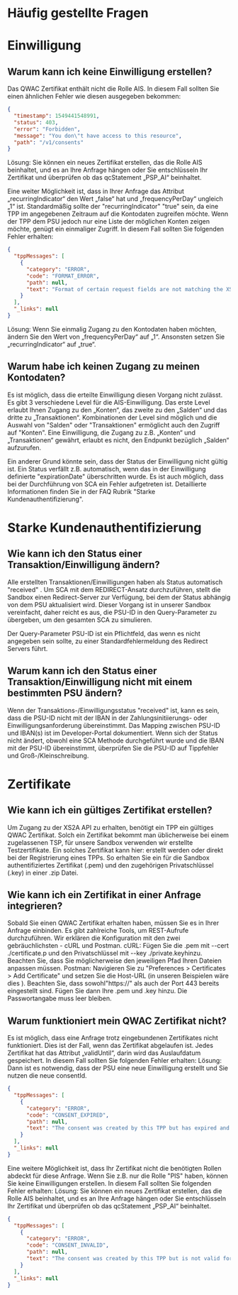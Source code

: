 <div class="centeredText">

# Häufig gestellte Fragen
</div>

<div class="divider">
</div>

# Einwilligung
## Warum kann ich keine Einwilligung erstellen?
Das QWAC Zertifikat enthält nicht die Rolle AIS. In diesem Fall sollten Sie einen ähnlichen Fehler wie diesen ausgegeben bekommen:

```json
{
  "timestamp": 1549441548991,
  "status": 403,
  "error": "Forbidden",
  "message": "You don\"t have access to this resource",
  "path": "/v1/consents"
}
```

Lösung: Sie können ein neues Zertifikat erstellen, das die Rolle AIS beinhaltet, und es an Ihre Anfrage hängen oder Sie entschlüsseln Ihr Zertifikat und überprüfen ob das qcStatement „PSP_AI“ beinhaltet.

Eine weiter Möglichkeit ist, dass in Ihrer Anfrage das Attribut „recurringIndicator“ den Wert „false“ hat und „frequencyPerDay“ ungleich „1“ ist. Standardmäßig sollte der "recurringIndicator" "true" sein, da eine TPP im angegebenen Zeitraum auf die Kontodaten zugreifen möchte. Wenn der TPP dem PSU jedoch nur eine Liste der möglichen Konten zeigen möchte, genügt ein einmaliger Zugriff. In diesem Fall sollten Sie folgenden Fehler erhalten:

```json
{
  "tppMessages": [
    {
      "category": "ERROR",
      "code": "FORMAT_ERROR",
      "path": null,
      "text": "Format of certain request fields are not matching the XS2A requirements."
    }
  ],
  "_links": null
}
```

Lösung: Wenn Sie einmalig Zugang zu den Kontodaten haben möchten, ändern Sie den Wert von „frequencyPerDay“ auf „1“. Ansonsten setzen Sie „recurringIndicator“ auf „true“.

## Warum habe ich keinen Zugang zu meinen Kontodaten?
Es ist möglich, dass die erteilte Einwilligung diesen Vorgang nicht zulässt. Es gibt 3 verschiedene Level für die AIS-Einwilligung. Das erste Level erlaubt Ihnen Zugang zu den „Konten“, das zweite zu den „Salden“ und das dritte zu „Transaktionen“. Kombinationen der Level sind möglich und die Auswahl von "Salden" oder "Transaktionen" ermöglicht auch den Zugriff auf "Konten". Eine Einwilligung, die Zugang zu z.B. „Konten“ und „Transaktionen“ gewährt, erlaubt es nicht, den Endpunkt bezüglich „Salden“ aufzurufen.

Ein anderer Grund könnte sein, dass der Status der Einwilligung nicht gültig ist. Ein Status verfällt z.B. automatisch, wenn das in der Einwilligung definierte "expirationDate" überschritten wurde. Es ist auch möglich, dass bei der Durchführung von SCA ein Fehler aufgetreten ist. Detaillierte Informationen finden Sie in der FAQ Rubrik "Starke Kundenauthentifizierung".

<div class="divider">
</div>

# Starke Kundenauthentifizierung
## Wie kann ich den Status einer Transaktion/Einwilligung ändern?
Alle erstellten Transaktionen/Einwilligungen haben als Status automatisch "received" . Um SCA mit dem REDIRECT-Ansatz durchzuführen, stellt die Sandbox einen Redirect-Server zur Verfügung, bei dem der Status abhängig von dem PSU aktualisiert wird. Dieser Vorgang ist in unserer Sandbox vereinfacht, daher reicht es aus, die PSU-ID in den Query-Parameter zu übergeben, um den gesamten SCA zu simulieren.

Der Query-Parameter PSU-ID ist ein Pflichtfeld, das wenn es nicht angegeben sein sollte, zu einer Standardfehlermeldung des Redirect Servers führt.

## Warum kann ich den Status einer Transaktion/Einwilligung nicht mit einem bestimmten PSU ändern?
Wenn der Transaktions-/Einwilligungsstatus "received" ist, kann es sein, dass die PSU-ID nicht mit der IBAN in der Zahlungsinitiierungs- oder Einwilligungsanforderung übereinstimmt. Das Mapping zwischen PSU-ID und IBAN(s) ist im Developer-Portal dokumentiert. Wenn sich der Status nicht ändert, obwohl eine SCA Methode durchgeführt wurde und die IBAN mit der PSU-ID übereinstimmt, überprüfen Sie die PSU-ID auf Tippfehler und Groß-/Kleinschreibung.

<div class="divider">
</div>

# Zertifikate
## Wie kann ich ein gültiges Zertifikat erstellen?
Um Zugang zu der XS2A API zu erhalten, benötigt ein TPP ein gültiges QWAC Zertifikat. Solch ein Zertifikat bekommt man üblicherweise bei einem zugelassenen TSP, für unsere Sandbox verwenden wir erstellte Testzertifikate. Ein solches Zertifikat kann hier: erstellt werden oder direkt bei der Registrierung eines TPPs. So erhalten Sie ein für die Sandbox authentifiziertes Zertifikat (.pem) und den zugehörigen Privatschlüssel (.key) in einer .zip Datei.

## Wie kann ich ein Zertifikat in einer Anfrage integrieren?
Sobald Sie einen QWAC Zertifikat erhalten haben, müssen Sie es in Ihrer Anfrage einbinden. Es gibt zahlreiche Tools, um REST-Aufrufe durchzuführen. Wir erklären die Konfiguration mit den zwei gebräuchlichsten - cURL und Postman. cURL: Fügen Sie die .pem mit --cert ./certificate.p und den Privatschlüssel mit --key ./private.keyhinzu. Beachten Sie, dass Sie möglicherweise den jeweiligen Pfad Ihren Dateien anpassen müssen. Postman: Navigieren Sie zu "Preferences > Certificates > Add Certificate" und setzen Sie die Host-URL (in unseren Beispielen wäre dies ). Beachten Sie, dass sowohl"https://" als auch der Port 443 bereits eingestellt sind. Fügen Sie dann Ihre .pem und .key hinzu. Die Passwortangabe muss leer bleiben.

## Warum funktioniert mein QWAC Zertifikat nicht?
Es ist möglich, dass eine Anfrage trotz eingebundenen Zertifikates nicht funktioniert. Dies ist der Fall, wenn das Zertifikat abgelaufen ist. Jedes Zertifikat hat das Attribut „validUntil“, darin wird das Auslaufdatum gespeichert. In diesem Fall sollten Sie folgenden Fehler erhalten: Lösung: Dann ist es notwendig, dass der PSU eine neue Einwilligung erstellt und Sie nutzen die neue consentId.

```json
{
  "tppMessages": [
    {
      "category": "ERROR",
      "code": "CONSENT_EXPIRED",
      "path": null,
      "text": "The consent was created by this TPP but has expired and needs to be renewed"
    }
  ],
  "_links": null
}
```

Eine weitere Möglichkeit ist, dass Ihr Zertifikat nicht die benötigten Rollen abdeckt für diese Anfrage. Wenn Sie z.B. nur die Rolle "PIS" haben, können Sie keine Einwilligungen erstellen. In diesem Fall sollten Sie folgenden Fehler erhalten: Lösung: Sie können ein neues Zertifikat erstellen, das die Rolle AIS beinhaltet, und es an Ihre Anfrage hängen oder Sie entschlüsseln Ihr Zertifikat und überprüfen ob das qcStatement „PSP_AI“ beinhaltet.

```json
{
  "tppMessages": [
    {
      "category": "ERROR",
      "code": "CONSENT_INVALID",
      "path": null,
      "text": "The consent was created by this TPP but is not valid for the addressed service/resource"
    }
  ],
  "_links": null
}
```
